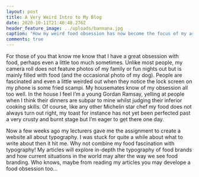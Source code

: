 ```yaml
---
layout: post
title: A Very Weird Intro to My Blog
date: 2020-10-11T21:40:48.276Z
header_feature_image: ../uploads/bannana.jpg
caption: "How my weird food obsession has now become the focus of my assignment "
comments: true
---
```

For those of you that know me know that I have a great obsession with food, perhaps even a little too much sometimes. Unlike most people, my camera roll does not feature photos of my family or fun nights out but is mainly filled with food (and the occasional photo of my dog). People are fascinated and even a little weirded out when they notice the lock screen on my phone is some fried scampi. My housemates know of my obsession all too well. In the house I feel I’m a young Gordan Ramsay, yelling at people when I think their dinners are subpar to mine whilst judging their inferior cooking skills. Of course, like any other Michelin star chef my food does not always turn out right, my toast for instance has not yet been perfected past a very crusty and burnt stage but I’m eager to get there one day.

Now a few weeks ago my lecturers gave me the assignment to create a website all about typography. I was stuck for quite a while about what to write about then it hit me. Why not combine my food fascination with typography! My articles will explore in-depth the typography of food brands and how current situations in the world may alter the way we see food branding. Who knows, maybe from reading my articles you may develope a food obsession too…